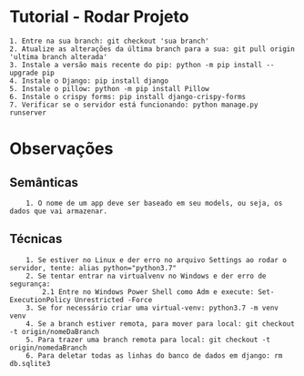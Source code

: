 # Tutorial - Rodar Projeto

    1. Entre na sua branch: git checkout 'sua branch'
    2. Atualize as alterações da última branch para a sua: git pull origin 'ultima branch alterada'
    3. Instale a versão mais recente do pip: python -m pip install --upgrade pip
    4. Instale o Django: pip install django
    5. Instale o pillow: python -m pip install Pillow
    6. Instale o crispy forms: pip install django-crispy-forms
    7. Verificar se o servidor está funcionando: python manage.py runserver

# Observações

## Semânticas
        1. O nome de um app deve ser baseado em seu models, ou seja, os dados que vai armazenar.

## Técnicas
        1. Se estiver no Linux e der erro no arquivo Settings ao rodar o servidor, tente: alias python="python3.7"
        2. Se tentar entrar na virtualvenv no Windows e der erro de segurança:
            2.1 Entre no Windows Power Shell como Adm e execute: Set-ExecutionPolicy Unrestricted -Force
        3. Se for necessário criar uma virtual-venv: python3.7 -m venv venv
        4. Se a branch estiver remota, para mover para local: git checkout -t origin/nomeDaBranch
        5. Para trazer uma branch remota para local: git checkout -t origin/nomedaBranch
        6. Para deletar todas as linhas do banco de dados em django: rm db.sqlite3
